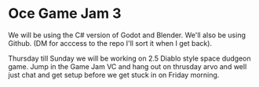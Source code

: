 # Oce Game Jam 3

We will be using the C# version of Godot and Blender.
We'll also be using Github. (DM for acccess to the repo I'll sort it when I get back).

Thursday till Sunday we will be working on 2.5 Diablo style space dudgeon game. Jump in the Game Jam VC and hang out on thrusday arvo and well just chat and get setup before we get stuck in on Friday morning.

